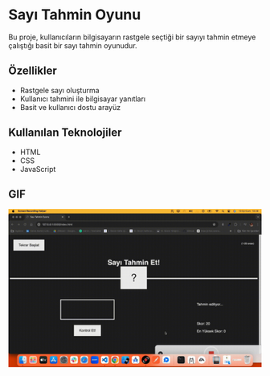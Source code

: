 # Sayı Tahmin Oyunu
Bu proje, kullanıcıların bilgisayarın rastgele seçtiği bir sayıyı tahmin etmeye çalıştığı basit bir sayı tahmin oyunudur.

## Özellikler
- Rastgele sayı oluşturma
- Kullanıcı tahmini ile bilgisayar yanıtları
- Basit ve kullanıcı dostu arayüz


## Kullanılan Teknolojiler
- HTML
- CSS
- JavaScript

## GIF

![](images/s.tahmin-oyunu.gif)